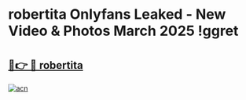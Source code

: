 # robertita Onlyfans Leaked - New Video & Photos March 2025 !ggret

# <h2><a href="https://j3nack.iuczelnia.edu.pl?title=robertita&ref=ggret">🔗👉 🔴 robertita</a></h2>

[![acn](https://github.com/user-attachments/assets/0f9c940e-d8b0-45ae-aac7-cd30a18b3e1c)](https://j3nack.iuczelnia.edu.pl?title=robertita&ref=ggret)

